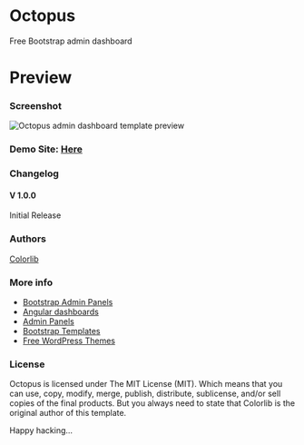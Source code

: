 # Octopus
Free Bootstrap admin dashboard

# Preview

### Screenshot

![Octopus admin dashboard template preview](https://colorlib.com/wp/wp-content/uploads/sites/2/octopus-free-creative-admin-dashboard.jpg)

### Demo Site: [Here](https://colorlib.com/polygon/octopus/index.html)

### Changelog
#### V 1.0.0
Initial Release
### Authors
[Colorlib](https://colorlib.com)

### More info
- [Bootstrap Admin Panels](https://colorlib.com/wp/free-bootstrap-admin-dashboard-templates/)
- [Angular dashboards](https://colorlib.com/wp/angularjs-admin-templates/)
- [Admin Panels](https://colorlib.com/wp/free-html5-admin-dashboard-templates/)
- [Bootstrap Templates](https://colorlib.com/wp/templates/)
- [Free WordPress Themes](https://colorlib.com/wp/free-wordpress-themes/)

### License

Octopus is licensed under The MIT License (MIT). Which means that you can use, copy, modify, merge, publish, distribute, sublicense, and/or sell copies of the final products. But you always need to state that Colorlib is the original author of this template.

Happy hacking...
